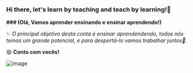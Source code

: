 ### Hi there, let's learn by teaching and teach by learning!👋 
**### (Olá, Vamos aprender ensinando e ensinar aprendendo!)**  

✨ _O principal objetivo desta conta é ensinar aprendendendo, todos nós temos um grande potencial, e para despertá-lo vamos trabalhar juntos👯._

😄 **Conto com vocês!**

![image](https://user-images.githubusercontent.com/132782626/236645828-3d3fa6aa-cc3d-478c-a7f6-e9b18c5a0c96.png)


<!--
**ProfTagus/ProfTagus** is a ✨ _special_ ✨ repository because its `README.md` (this file) appears on your GitHub profile.

Here are some ideas to get you started:

- 🔭 I’m currently working on ...
- 🌱 I’m currently learning ...
- 👯 I’m looking to collaborate on ...
- 🤔 I’m looking for help with ...
- 💬 Ask me about ...
- 📫 How to reach me: ...
- 😄 Pronouns: ...
- ⚡ Fun fact: ...
-->
